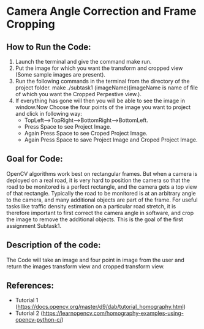 # Camera Angle Correction and Frame Cropping
## How to Run the Code:
1. Launch the terminal and give the command make run.
2. Put the image for which you want the transform and cropped view (Some sample images are present).
3. Run the following commands in the terminal from the directory of the project folder.
 make
 ./subtask1 (imageName)(imageName is name of file of which you want the Cropped Perpestive view.).
4. If everything has gone will then you will be able to see the image in window.Now Choose the four points of the image you want to project and click in following way:
	- TopLeft-->TopRight-->BottomRight-->BottomLeft.
	- Press Space to see Project Image.
	- Again Press Space to see Croped Project Image.
	- Again Press Space to save Project Image and Croped Project Image.
## Goal for Code:
  OpenCV algorithms work best on rectangular frames. But when a camera is deployed on a real road, it is very hard to position the camera so that the road   to be monitored is a perfect rectangle, and the camera gets a top view of that rectangle. Typically the road to be monitored is at an arbitrary angle to   the camera, and many additional objects are part of the frame. For useful tasks like traffic density estimation on a particular road stretch, it is         therefore important to first correct the camera angle in software, and crop the image to remove the additional objects. This is the goal of the first assignment Subtask1.
## Description of the code:
The Code will take an image and four point in image from the user and return the images transform view and cropped transform view.
## References:
- Tutorial 1 (https://docs.opencv.org/master/d9/dab/tutorial_homography.html)
- Tutorial 2 (https://learnopencv.com/homography-examples-using-opencv-python-c/)
